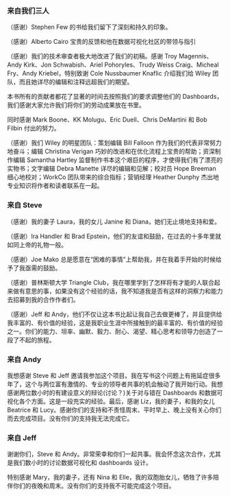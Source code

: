 ### 来自我们三人

（感谢）Stephen Few 的书给我们留下了深刻和持久的印象。

（感谢）Alberto Cairo 宝贵的反馈和他在数据可视化社区的带领与指引

（感谢）我们的技术审查者极大地改进了我们的初稿。感谢 Troy Magennis、Andy Kirk、Jon Schwabish、Ariel Pohoryles、Trudy Weiss Craig、Micheal Fry、Andy Kriebel，特别致谢 Cole Nussbaumer Knaflic 介绍我们给 Wiley 团队，而且她详尽的编辑和注释远超我们的期望。

本书所有的贡献者都花了显著的时间去按照我们的要求调整他们的 Dashboards，我们感谢大家允许我们将你们的劳动成果放在书里。

同时感谢 Mark Boone、KK Molugu、Eric Duell、Chris DeMartini 和 Bob Filbin 付出的努力。

（感谢）我们 Wiley 的明星团队：策划编辑 Bill Falloon 作为我们的代表非常努力地奋斗；编辑 Christina Verigan 巧妙的改进和在优化流程上宝贵的帮助；资深制作编辑 Samantha Hartley 监督制作书本这个艰巨的程序，才使得我们有了漂亮的实物书；文字编辑 Debra Manette 详尽的编辑和见解；校对员 Hope Breeman 细心地校对；WorkCo 团队带来的综合指标；营销经理 Heather Dunphy 杰出地专业知识将作者和读者联系在一起。

### 来自 Steve

（感谢）我的妻子 Laura，我的女儿 Janine 和 Diana，她们无止境地支持和爱。

（感谢）Ira Handler 和 Brad Epstein，他们的友谊和鼓励，在过去的十多年里就如同上帝的礼物一般。

（感谢）Joe Mako 总是愿意在“困难的事情”上帮助我，并在我着手开始的时候给予了我亟需的鼓励。

（感谢）普林斯顿大学 Triangle Club，我在哪里学到了怎样将有才能的人联合起来做有意思的事，如果没有这个经验的话，我不知道我是否有这样的洞察力和能力去招募到我的合作作者们。

（感谢）Jeff 和 Andy，他们不仅让这本书比起让我自己去做更棒了，并且提供给我丰富的、有价值的经验，这是我职业生涯中所接触到的最丰富的、有价值的经验之一。你们的能力、坦率、幽默、毅力、耐心、渴望、精心思考和领导力创造了一段了不起的旅程。

### 来自 Andy

我想感谢 Steve 和 Jeff 邀请我参加这个项目。我在写书这个问题上有拖延症很多年了，这个与两位富有激情的、专业的领导者共事的机会触动了我开始行动。我想感谢两位数小时的有建设意义的辩论(讨论？)关于对与错在 Dashboards 和数据可视化各个方面。这是一段充实的经验。最后，感谢 Liz，我的妻子，和我的女儿 Beatrice 和 Lucy。感谢你们的支持和不责怪周末、平时早上、晚上没有关心你们而去完成项目。没有你们的支持我无法完成它。

### 来自 Jeff

谢谢你们，Steve 和 Andy。非常荣幸和你们一起共事。我会怀念这次合作，尤其是我们数小时的讨论数据可视化和 dashboards 设计。

特别感谢 Mary，我的妻子，还有 Nina 和 Elle，我的双胞胎女儿，牺牲了许多陪伴你们的夜晚和周末。没有你们的支持我不可能完成这个项目。









